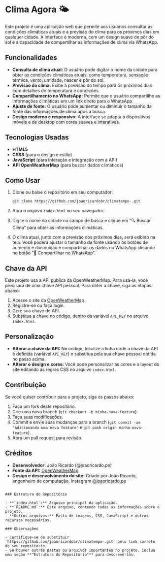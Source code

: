 
# Clima Agora 🌤️

Este projeto é uma aplicação web que permite aos usuários consultar as condições climáticas atuais e a previsão do clima para os próximos dias em qualquer cidade. A interface é moderna, com um design suave de pôr do sol e a capacidade de compartilhar as informações de clima via WhatsApp.

## Funcionalidades

- **Consulta de clima atual:** O usuário pode digitar o nome da cidade para obter as condições climáticas atuais, como temperatura, sensação térmica, vento, umidade, nascer e pôr do sol.
- **Previsão do clima:** Exibe a previsão do tempo para os próximos dias com detalhes de temperatura e condições.
- **Compartilhamento no WhatsApp:** Permite que o usuário compartilhe as informações climáticas em um link direto para o WhatsApp.
- **Ajuste de fonte:** O usuário pode aumentar ou diminuir o tamanho da fonte das informações de clima após a busca.
- **Design moderno e responsivo:** A interface se adapta a dispositivos móveis e de desktop com cores suaves e interativas.

## Tecnologias Usadas

- **HTML5**
- **CSS3** (para o design e estilo)
- **JavaScript** (para interação e integração com a API)
- **API OpenWeatherMap** (para buscar dados climáticos)

## Como Usar

1. Clone ou baixe o repositório em seu computador:
   ```bash
   git clone https://github.com/joaoricardobr/climatempo-.git
   ```

2. Abra o arquivo `index.html` no seu navegador.

3. Digite o nome da cidade no campo de busca e clique em "🔍 Buscar Clima" para obter as informações climáticas.

4. O clima atual, junto com a previsão dos próximos dias, será exibido na tela. Você poderá ajustar o tamanho da fonte usando os botões de aumento e diminuição e compartilhar os dados no WhatsApp clicando no botão "📲 Compartilhar no WhatsApp".

## Chave da API

Este projeto usa a API pública da OpenWeatherMap. Para usá-la, você precisará de uma chave API pessoal. Para obter a chave, siga as etapas abaixo:

1. Acesse o site da [OpenWeatherMap](https://openweathermap.org/).
2. Registre-se ou faça login.
3. Gere sua chave de API.
4. Substitua a chave no código, dentro da variável `API_KEY` no arquivo `index.html`.

## Personalização

- **Alterar a chave da API:** No código, localize a linha onde a chave da API é definida (variável `API_KEY`) e substitua pela sua chave pessoal obtida no passo acima.
- **Alterar o design e cores:** Você pode personalizar as cores e o layout do site editando as regras CSS no arquivo `index.html`.

## Contribuição

Se você quiser contribuir para o projeto, siga os passos abaixo:

1. Faça um fork deste repositório.
2. Crie uma nova branch (`git checkout -b minha-nova-feature`).
3. Faça suas modificações.
4. Commit e envie suas mudanças para a branch (`git commit -am 'Adicionando uma nova feature'` e `git push origin minha-nova-feature`).
5. Abra um pull request para revisão.

## Créditos

- **Desenvolvedor:** João Ricardo (@joaoricardo.pe)
- **Fonte da API:** [OpenWeatherMap](https://openweathermap.org/)
- **Design e desenvolvimento do site:** Criado por João Ricardo, engenheiro de computação, Instagram [@joaoricardo.pe](https://www.instagram.com/joaoricardo.pe/)
```

### Estrutura do Repositório

- **`index.html`:** Arquivo principal da aplicação.
- **`README.md`:** Este arquivo, contendo todas as informações sobre o projeto.
- **Outros arquivos:** Pasta de imagens, CSS, JavaScript e outros recursos necessários.

### Observações

- Certifique-se de substituir `https://github.com/joaoricardobr/climatempo-.git` pelo link correto do seu repositório.
- Se houver outras pastas ou arquivos importantes no projeto, inclua uma seção **"Estrutura do Repositório"** para descrevê-los.
